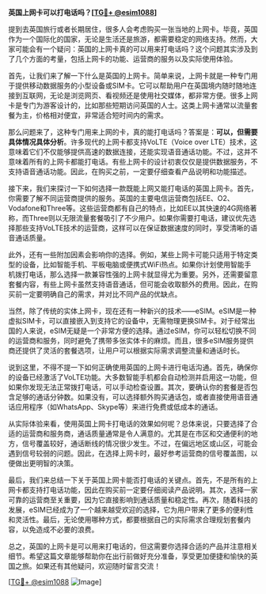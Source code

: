 **英国上网卡可以打电话吗？[[TG💪+ @esim1088](https://t.me/s/esim1088)]**

提到去英国旅行或者长期居住，很多人会考虑购买一张当地的上网卡。毕竟，英国作为一个国际化的国家，无论是生活还是旅游，都需要稳定的网络支持。然而，大家可能会有一个疑问：英国的上网卡真的可以用来打电话吗？这个问题其实涉及到了几个方面的考量，包括上网卡的功能、运营商的服务以及实际使用体验。

首先，让我们来了解一下什么是英国的上网卡。简单来说，上网卡就是一种专门用于提供移动数据服务的小型设备或SIM卡。它可以帮助用户在英国境内随时随地连接到互联网，无论是浏览网页、看视频还是使用社交媒体，都非常方便。很多上网卡是专门为游客设计的，比如那些短期访问英国的人士。这类上网卡通常以流量套餐为主，价格相对便宜，非常适合短时间内的需求。

那么问题来了，这种专门用来上网的卡，真的能打电话吗？答案是：**可以，但需要具体情况具体分析**。许多现代的上网卡都支持VoLTE（Voice over LTE）技术，这意味着它们不仅能够提供高速的数据连接，还能实现语音通话功能。不过，这并不意味着所有的上网卡都能打电话。有些上网卡的设计初衷仅仅是提供数据服务，不支持语音通话功能。因此，在购买之前，一定要仔细查看产品说明和功能描述。

接下来，我们来探讨一下如何选择一款既能上网又能打电话的英国上网卡。首先，你需要了解不同运营商提供的服务。英国的主要电信运营商包括EE、O2、Vodafone和Three等。这些运营商都有自己的特点，比如EE以其快速的4G网络著称，而Three则以无限流量套餐吸引了不少用户。如果你需要打电话，建议优先选择那些支持VoLTE技术的运营商，这样可以在保证数据速度的同时，享受清晰的语音通话质量。

此外，还有一些附加因素会影响你的选择。例如，某些上网卡可能只适用于特定类型的设备，比如智能手机、平板电脑或便携式WiFi热点。如果你计划使用智能手机拨打电话，那么选择一款兼容性强的上网卡就显得尤为重要。另外，还需要留意套餐内容，有些上网卡虽然支持语音通话，但可能会收取额外的费用。因此，在购买前一定要明确自己的需求，并对比不同产品的优缺点。

当然，除了传统的实体上网卡，现在还有一种新兴的技术——eSIM。eSIM是一种虚拟SIM卡，可以直接嵌入到支持它的设备中，无需物理更换SIM卡。对于经常出国的人来说，eSIM无疑是一个非常方便的选择。通过eSIM，你可以轻松切换不同的运营商和服务，同时避免了携带多张实体卡的麻烦。而且，很多eSIM服务提供商还提供了灵活的套餐选项，让用户可以根据实际需求调整流量和通话时长。

说到这里，不得不提一下如何正确使用英国的上网卡进行电话沟通。首先，确保你的设备已经激活了VoLTE功能。大多数智能手机都会自动检测并启用这一功能，但如果你发现无法正常拨打电话，可以手动检查设置。其次，要确认你的套餐是否包含足够的通话分钟数。如果没有，可以选择额外购买通话包，或者直接使用语音通话应用程序（如WhatsApp、Skype等）来进行免费或低成本的通话。

从实际体验来看，使用英国上网卡打电话的效果如何呢？总体来说，只要选择了合适的运营商和服务商，通话质量通常是令人满意的。尤其是在市区和交通便利的地方，信号覆盖较好，通话断线的情况很少发生。不过，在偏远地区或山区，可能会遇到信号较弱的问题。因此，在选择上网卡时，最好参考运营商的信号覆盖图，以便做出更明智的决策。

最后，我们来总结一下关于英国上网卡能否打电话的关键点。首先，不是所有的上网卡都支持打电话功能，因此在购买前一定要仔细阅读产品说明。其次，选择一家可靠的运营商至关重要，因为它直接影响到通话质量和稳定性。再次，随着科技的发展，eSIM已经成为了一个越来越受欢迎的选择，它为用户带来了更多的便利性和灵活性。最后，无论使用哪种方式，都要根据自己的实际需求合理规划套餐内容，以免造成不必要的浪费。

总之，英国的上网卡是可以用来打电话的，但这需要你选择合适的产品并注意相关细节。希望这篇文章能够帮助你在出行前做好充分准备，享受更加便捷和愉快的英国之旅。如果还有其他疑问，欢迎随时留言交流！

[[TG💪+ @esim1088](https://t.me/s/esim1088) ![Image](https://i.postimg.cc/4NQfJmqS/Snipaste-2025-05-13-00-14-12.png)]
